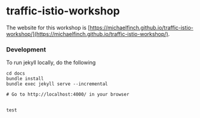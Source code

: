 # traffic-istio-workshop
The website for this workshop is [https://michaelfinch.github.io/traffic-istio-workshop/](https://michaelfinch.github.io/traffic-istio-workshop/).

### Development
To run jekyll locally, do the following
```
cd docs
bundle install
bundle exec jekyll serve --incremental

# Go to http://localhost:4000/ in your browser


test
```
